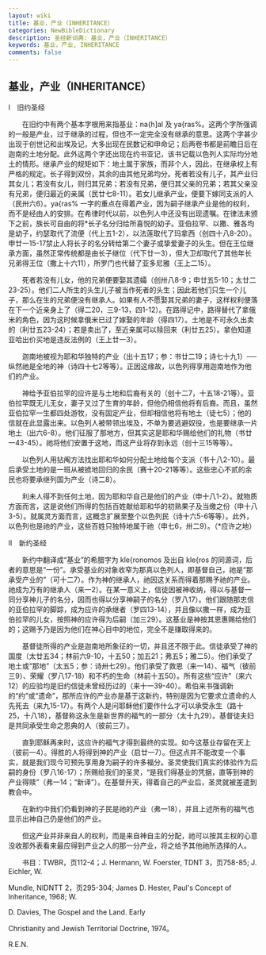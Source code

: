 ```yaml
---
layout: wiki
title: 基业，产业（INHERITANCE）
categories: NewBibleDictionary
description: 圣经新词典: 基业，产业（INHERITANCE）
keywords: 基业，产业, INHERITANCE
comments: false
---
```


## 基业，产业（INHERITANCE）

Ⅰ　旧约圣经

　　在旧约中有两个基本字根用来指基业：na{h]al 及 ya{ras%。这两个字所强调的一般是产业，过于继承的过程，但也不一定完全没有继承的意思。这两个字甚少出现于创世记和出埃及记，大多出现在民数记和申命记；后两卷书都是前瞻日后在迦南的土地分配。此外这两个字还出现在约书亚记，该书记载以色列人实际均分地土的情形。继承产业的规矩如下：地土属于家族，而非个人，因此，在继承权上有严格的规定。长子得到双份，其余的由其他兄弟均分。死者若没有儿子，其产业归其女儿；若没有女儿，则归其兄弟；若没有兄弟，便归其父亲的兄弟；若其父亲没有兄弟，便归最近的亲属（民廿七8-11）。若女儿继承产业，便要下嫁同支派的人（民卅六6）。ya{ras% 一字的重点在得着产业，因为嗣子继承产业是他的权利，而不是经由人的安排。在希律时代以前，以色列人中还没有出现遗嘱。在律法未颁下之前，族长可自由的将*长子名分归给所喜悦的幼子。亚伯拉罕、以撒、雅各均是幼子，约瑟取代了流便（代上五1-2），以法莲取代了玛拿西（创四十八8-20）。申廿一15-17禁止人将长子的名分转给第二个妻子或挚爱妻子的头生。但在王位继承方面，虽然正常传统都是由长子继位（代下廿一3），但大卫却取代了其他年长兄弟得王位（撒上十六11），所罗门也代替了亚多尼雅（王上二15）。

　　死者若没有儿女，他的兄弟便要娶其遗孀（创卅八8-9；申廿五5-10；太廿二23-25）。他们二人所生的头生儿子被当作死者的头生；因此若他们只生一个儿子，那么在生的兄弟便没有继承人。如果有人不愿娶其兄弟的妻子，这样权利便落在下一个近亲身上了（得二20，三9-13，四1-12）。在路得记中，路得替代了拿俄米的角色，因为这时候拿俄米已过了嫁娶的年龄（得四17）。土地是不可永久出卖的（利廿五23-24）；若是卖出了，至近亲属可以赎回来（利廿五25）。拿伯知道亚哈出价买地是违反法例的（王上廿一3）。

　　迦南地被视为耶和华独特的产业（出十五17；参：书廿二19；诗七十九1）──纵然祂是全地的神（诗四十七2等等）。正因这缘故，以色列得享用迦南地作为他们的产业。

　　神给予亚伯拉罕的应许是与土地和后裔有关的（创十二7，十五18-21等）。亚伯拉罕既无儿无女，妻子又过了生育的年龄，但他仍相信他将有后裔。而且，虽然亚伯拉罕一生都四处游牧，没有固定产业，但却相信他将有地土（徒七5）；他的信就在此显露出来。以色列人被带领出埃及，不单为要逃避奴役，也是要继承一片地土（出六6-8）。他们征服了那地方，但其实这是耶和华赐给他们的礼物（书廿一43-45）。祂将他们安置于这地，而这产业将存到永远（创十三15等等）。

　　以色列人用拈阄方法找出耶和华如何分配土地给每个支派（书十八2-10）。最后承受土地的是一班从被掳地回归的余民（赛十20-21等等）。这些忠心不贰的余民也将要承继列国为产业（诗二8）。

　　利未人得不到任何土地，因为耶和华自己是他们的产业（申十八1-2）。就物质方面而言，这是说他们所得的包括百姓献给耶和华的初熟果子及当缴之份（申十八3-5）。就属灵方面而言，这概念扩展至整个以色列民（诗十六5-6等等）。此外，以色列也是祂的产业，这些百姓只独特地属于祂（申七6，卅二9）。（*应许之地）

Ⅱ　新约圣经

　　新约中翻译成“基业”的希腊字为 kle{ronomos 及出自 kle{ros 的同源词，后者的意思是“一份”。承受基业的对象收窄为那真以色列人，即基督自己，祂是“那承受产业的”（可十二7）。作为神的继承人，祂因这关系而得着那赐予祂的产业。祂成为万有的继承人（来一2）。在某一意义上，信徒因被神收纳，得以与基督一同分享神儿子的名分，因而也得以分享神嗣子的名分（罗八17）。他们跟随那忠信的亚伯拉罕的脚踪，成为应许的承继者（罗四13-14），并且像以撒一样，成为亚伯拉罕的儿女，按照神的应许得为后嗣（加三29）。这基业是神按其恩惠赐给他们的；这赐予乃是因为他们在神心目中的地位，完全不是赚取得来的。

　　基督徒所得的产业是迦南地所象征的一切，并且还不限于此。信徒承受了神的国度（太廿五34；林前六9-10，十五50；加五21；弗五5；雅二5）。他们承受了地土或“那地”（太五5；参：诗卅七29）。他们承受了救恩（来一14）、福气（彼前三9）、荣耀（罗八17-18）和不朽的生命（林前十五50）。所有这些“应许”（来六12）的应验均是旧约信徒未曾经历过的（来十一39-40）。希伯来书强调新的“约”或“遗命”，那所应许的产业亦是基于这新约，特别是因为它要求立遗命的人先死去（来九15-17）。有两个人是问耶稣他们要作什么才可以承受永生（路十25，十八18），基督称这永生是新世界的福气的一部分（太十九29）。基督徒夫妇是共同承受生命之恩典的人（彼前三7）。

　　直到耶稣再来时，这应许的福气才得到最终的实现。如今这基业存留在天上（彼前一4）。得胜的人将得到神的产业（启廿一7）。但这点并不能改变一个事实，就是我们现今可预先享用身为嗣子的许多福分。圣灵使我们真实的体验作为后嗣的身份（罗八16-17）；所赐给我们的圣灵，“是我们得基业的凭据，直等到神的产业得赎”（弗一14；“新译”）。在基督升天，得着自己的产业后，圣灵就被差遣到教会中。

　　在新约中我们仍看到神的子民是祂的产业（弗一18），并且上述所有的福气也显示出神自己仍是他们的产业。

　　但这产业并非来自人的权利，而是来自神自主的分配，祂可以按其主权的心意没收那外表看来最应得到产业之人的那一分产业，将之给予其他祂所选择的人。

　　书目：TWBR，页112-4；J. Hermann, W. Foerster, TDNT 3，页758-85; J. Eichler, W.

Mundle, NIDNTT 2，页295-304; James D. Hester, Paul's Concept of Inheritance, 1968; W.

D. Davies, The Gospel and the Land. Early

Christianity and Jewish Territorial Doctrine, 1974。

R.E.N.










